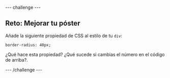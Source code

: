 --- challenge ---
## Reto: Mejorar tu póster 
Añade la siguiente propiedad de CSS al estilo de tu `div`:

```
border-radius: 40px;
```

¿Qué hace esta propiedad? ¿Qué sucede si cambias el número en el código de arriba?.




--- /challenge ---